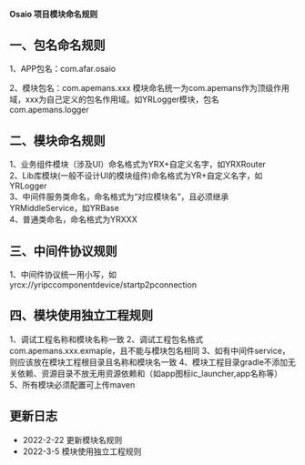 #### Osaio 项目模块命名规则

## 一、包名命名规则  
1、APP包名：com.afar.osaio  

2、模块包名：com.apemans.xxx 模块命名统一为com.apemans作为顶级作用域，xxx为自己定义的包名作用域。如YRLogger模块，包名com.apemans.logger

## 二、模块命名规则  

1、业务组件模块（涉及UI）命名格式为YRX+自定义名字，如YRXRouter  
2、Lib库模块(一般不设计UI的模块组件)命名格式为YR+自定义名字，如YRLogger  
3、中间件服务类命名，命名格式为“对应模块名”，且必须继承YRMiddleService，如YRBase    
4、普通类命名，命名格式为YRXXX  

## 三、中间件协议规则
1、中间件协议统一用小写，如yrcx://yripccomponentdevice/startp2pconnection  

## 四、模块使用独立工程规则  
1、调试工程名称和模块名称一致
2、调试工程包名格式com.apemans.xxx.exmaple，且不能与模块包名相同
3、如有中间件service，则应该放在模块工程根目录且名称和模块名一致
4、模块工程目录gradle不添加无关依赖、资源目录不放无用资源依赖和（如app图标ic_launcher,app名称等）
5、所有模块必须配置可上传maven

## 更新日志
* 2022-2-22 更新模块名规则
* 2022-3-5 模块使用独立工程规则